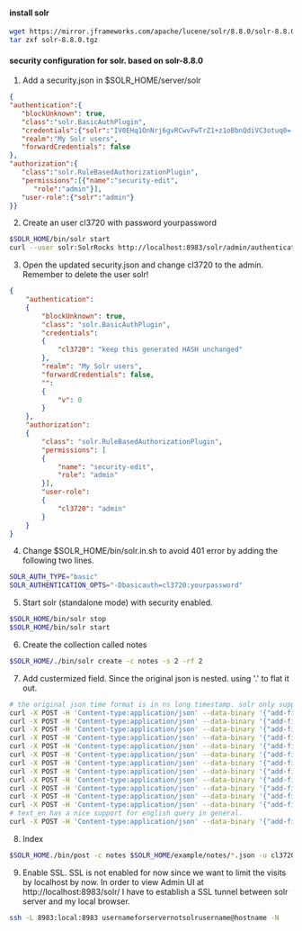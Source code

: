 #### install solr
```bash
wget https://mirror.jframeworks.com/apache/lucene/solr/8.8.0/solr-8.8.0.tgz
tar zxf solr-8.8.0.tgz
```

#### security configuration for solr. based on solr-8.8.0

1. Add a security.json in $SOLR_HOME/server/solr

```json
{
"authentication":{ 
   "blockUnknown": true, 
   "class":"solr.BasicAuthPlugin",
   "credentials":{"solr":"IV0EHq1OnNrj6gvRCwvFwTrZ1+z1oBbnQdiVC3otuq0= Ndd7LKvVBAaZIF0QAVi1ekCfAJXr1GGfLtRUXhgrF8c="}, 
   "realm":"My Solr users", 
   "forwardCredentials": false 
},
"authorization":{
   "class":"solr.RuleBasedAuthorizationPlugin",
   "permissions":[{"name":"security-edit",
      "role":"admin"}], 
   "user-role":{"solr":"admin"} 
}}
```

2. Create an user cl3720 with password yourpassword

```bash
$SOLR_HOME/bin/solr start
curl --user solr:SolrRocks http://localhost:8983/solr/admin/authentication -H 'Content-type:application/json' -d '{"set-user": {"cl3720":"yourpassword"}}'
```

3. Open the updated security.json and change cl3720 to the admin. Remember to delete the user solr!
```json
{
    "authentication":
    {
        "blockUnknown": true,
        "class": "solr.BasicAuthPlugin",
        "credentials":
        {
            "cl3720": "keep this generated HASH unchanged"
        },
        "realm": "My Solr users",
        "forwardCredentials": false,
        "":
        {
            "v": 0
        }
    },
    "authorization":
    {
        "class": "solr.RuleBasedAuthorizationPlugin",
        "permissions": [
        {
            "name": "security-edit",
            "role": "admin"
        }],
        "user-role":
        {
            "cl3720": "admin"
        }
    }
}
```

4. Change $SOLR_HOME/bin/solr.in.sh to avoid 401 error by adding the following two lines.

```bash
SOLR_AUTH_TYPE="basic"
SOLR_AUTHENTICATION_OPTS="-Dbasicauth=cl3720:yourpassword"
```

5. Start solr (standalone mode) with security enabled.

```bash
$SOLR_HOME/bin/solr stop
$SOLR_HOME/bin/solr start
```

6. Create the collection called notes
```bash
$SOLR_HOME/./bin/solr create -c notes -s 2 -rf 2
```

7. Add custermized field. Since the original json is nested. using '.' to flat it out. 

```bash
# the original json time format is in ns long timestamp. solr only support pdate. I decided to go with plong for the timestamp. In the later client query, we can change date to timestamp for query.
curl -X POST -H 'Content-type:application/json' --data-binary '{"add-field": {"name":"TIME_STR_KEY.long", "type":"plong", "multiValued":false, "indexed": true, "stored":true}}' -u cl3720:yourpassword http://localhost:8983/solr/notes/schema 
curl -X POST -H 'Content-type:application/json' --data-binary '{"add-field": {"name":"PRIMARY_TIME.long", "type":"plong", "multiValued":false, "indexed": true, "stored":true}}' -u cl3720:yourpassword@cumc http://localhost:8983/solr/notes/schema 
curl -X POST -H 'Content-type:application/json' --data-binary '{"add-field": {"name":"UPDATE_TIME.long", "type":"plong", "multiValued":false, "indexed": true, "stored":true}}' -u cl3720:yourpassword http://localhost:8983/solr/notes/schema
curl -X POST -H 'Content-type:application/json' --data-binary '{"add-field": {"name":"MRN.string", "type":"string", "multiValued":false, "indexed": true, "stored":true}}' -u cl3720:yourpassword http://localhost:8983/solr/notes/schema 
curl -X POST -H 'Content-type:application/json' --data-binary '{"add-field": {"name":"EMPI.string", "type":"string", "multiValued":false, "indexed": true, "stored":true}}' -u cl3720:yourpassword http://localhost:8983/solr/notes/schema 
curl -X POST -H 'Content-type:application/json' --data-binary '{"add-field": {"name":"PATIENT_NAME.string", "type":"text_general", "multiValued":false, "indexed": true, "stored":true}}' -u cl3720:yourpassword http://localhost:8983/solr/notes/schema 
curl -X POST -H 'Content-type:application/json' --data-binary '{"add-field": {"name":"ORGANIZATION.int", "type":"pint", "multiValued":false, "indexed": true, "stored":true}}' -u cl3720:yourpassword http://localhost:8983/solr/notes/schema 
curl -X POST -H 'Content-type:application/json' --data-binary '{"add-field": {"name":"ALTERNATE_ID.string", "type":"string", "multiValued":false, "indexed": true, "stored":true}}' -u cl3720:yourpassword http://localhost:8983/solr/notes/schema
curl -X POST -H 'Content-type:application/json' --data-binary '{"add-field": {"name":"EVENT_CODE.string", "type":"string", "multiValued":false, "indexed": true, "stored":true}}' -u cl3720:yourpassword http://localhost:8983/solr/notes/schema
curl -X POST -H 'Content-type:application/json' --data-binary '{"add-field": {"name":"EVENT_STATUS.string", "type":"string", "multiValued":false, "indexed": true, "stored":true}}' -u cl3720:yourpassword http://localhost:8983/solr/notes/schema
curl -X POST -H 'Content-type:application/json' --data-binary '{"add-field": {"name":"FACILITY_CODE.long", "type":"plong", "multiValued":false, "indexed": true, "stored":true}}' -u cl3720:yourpassword http://localhost:8983/solr/notes/schema
curl -X POST -H 'Content-type:application/json' --data-binary '{"add-field": {"name":"TITLE.string", "type":"text_general", "multiValued":false, "indexed": true, "stored":true}}' -u cl3720:yourpassword http://localhost:8983/solr/notes/schema
# text_en has a nice support for english query in general.
curl -X POST -H 'Content-type:application/json' --data-binary '{"add-field": {"name":"TEXT.string", "type":"text_en", "multiValued":false, "indexed": true, "stored":true}}' -u cl3720:yourpassword http://localhost:8983/solr/notes/schema
```

8. Index 

```bash
$SOLR_HOME./bin/post -c notes $SOLR_HOME/example/notes/*.json -u cl3720:yourpassword
```

9. Enable SSL. SSL is not enabled for now since we want to limit the visits by localhost by now. In order to view Admin UI at http://localhost:8983/solr/ I have to establish a SSL tunnel between solr server and my local browser.

```bash
ssh -L 8983:local:8983 usernameforservernotsolrusername@hostname -N
```




